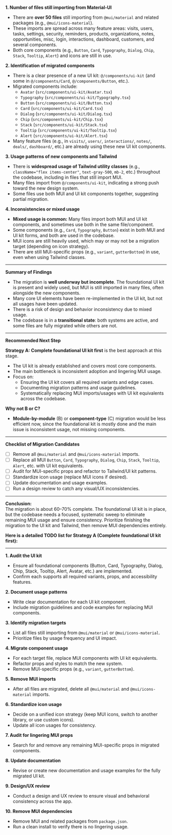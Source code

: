**1. Number of files still importing from Material-UI**

- There are **over 50 files** still importing from `@mui/material` and related packages (e.g., `@mui/icons-material`).  
- These imports are spread across many feature areas: visits, users, tasks, settings, security, reminders, products, organizations, notes, opportunities, misc, login, interactions, dashboard, customers, and several components.
- Both core components (e.g., `Button`, `Card`, `Typography`, `Dialog`, `Chip`, `Stack`, `Tooltip`, `Alert`) and icons are still in use.

**2. Identification of migrated components**

- There is a clear presence of a new UI kit: `@/components/ui-kit` (and some in `@/components/Card`, `@/components/Button`, etc.).
- Migrated components include:
  - `Avatar` (`src/components/ui-kit/Avatar.tsx`)
  - `Typography` (`src/components/ui-kit/Typography.tsx`)
  - `Button` (`src/components/ui-kit/Button.tsx`)
  - `Card` (`src/components/ui-kit/Card.tsx`)
  - `Dialog` (`src/components/ui-kit/Dialog.tsx`)
  - `Chip` (`src/components/ui-kit/Chip.tsx`)
  - `Stack` (`src/components/ui-kit/Stack.tsx`)
  - `Tooltip` (`src/components/ui-kit/Tooltip.tsx`)
  - `Alert` (`src/components/ui-kit/Alert.tsx`)
- Many feature files (e.g., in `visits/`, `users/`, `interactions/`, `notes/`, `deals/`, `dashboard/`, etc.) are already using these new UI kit components.

**3. Usage patterns of new components and Tailwind**

- There is **widespread usage of Tailwind utility classes** (e.g., `className="flex items-center"`, `text-gray-500`, `mb-2`, etc.) throughout the codebase, including in files that still import MUI.
- Many files import from `@/components/ui-kit`, indicating a strong push toward the new design system.
- Some files use both MUI and UI kit components together, suggesting partial migration.

**4. Inconsistencies or mixed usage**

- **Mixed usage is common:** Many files import both MUI and UI kit components, and sometimes use both in the same file/component.
- Some components (e.g., `Card`, `Typography`, `Button`) exist in both MUI and UI kit forms, and both are used in the codebase.
- MUI icons are still heavily used, which may or may not be a migration target (depending on icon strategy).
- There are still MUI-specific props (e.g., `variant`, `gutterBottom`) in use, even when using Tailwind classes.

---

**Summary of Findings**

- The migration is **well underway but incomplete**. The foundational UI kit is present and widely used, but MUI is still imported in many files, often alongside the new components.
- Many core UI elements have been re-implemented in the UI kit, but not all usages have been updated.
- There is a risk of design and behavior inconsistency due to mixed usage.
- The codebase is in a **transitional state**: both systems are active, and some files are fully migrated while others are not.

---

**Recommended Next Step**

**Strategy A: Complete foundational UI kit first** is the best approach at this stage.

- The UI kit is already established and covers most core components.
- The main bottleneck is inconsistent adoption and lingering MUI usage.
- Focus on:
  - Ensuring the UI kit covers all required variants and edge cases.
  - Documenting migration patterns and usage guidelines.
  - Systematically replacing MUI imports/usages with UI kit equivalents across the codebase.

**Why not B or C?**
- **Module-by-module** (B) or **component-type** (C) migration would be less efficient now, since the foundational kit is mostly done and the main issue is inconsistent usage, not missing components.

---

**Checklist of Migration Candidates**

- [ ] Remove all `@mui/material` and `@mui/icons-material` imports.
- [ ] Replace all MUI `Button`, `Card`, `Typography`, `Dialog`, `Chip`, `Stack`, `Tooltip`, `Alert`, etc. with UI kit equivalents.
- [ ] Audit for MUI-specific props and refactor to Tailwind/UI kit patterns.
- [ ] Standardize icon usage (replace MUI icons if desired).
- [ ] Update documentation and usage examples.
- [ ] Run a design review to catch any visual/UX inconsistencies.

---

**Conclusion:**  
The migration is about 60–70% complete. The foundational UI kit is in place, but the codebase needs a focused, systematic sweep to eliminate remaining MUI usage and ensure consistency. Prioritize finishing the migration to the UI kit and Tailwind, then remove MUI dependencies entirely.

</analysis>


**Here is a detailed TODO list for Strategy A (Complete foundational UI kit first):**

---

**1. Audit the UI kit**
   - Ensure all foundational components (Button, Card, Typography, Dialog, Chip, Stack, Tooltip, Alert, Avatar, etc.) are implemented.
   - Confirm each supports all required variants, props, and accessibility features.

**2. Document usage patterns**
   - Write clear documentation for each UI kit component.
   - Include migration guidelines and code examples for replacing MUI components.

**3. Identify migration targets**
   - List all files still importing from `@mui/material` or `@mui/icons-material`.
   - Prioritize files by usage frequency and UI impact.

**4. Migrate component usage**
   - For each target file, replace MUI components with UI kit equivalents.
   - Refactor props and styles to match the new system.
   - Remove MUI-specific props (e.g., `variant`, `gutterBottom`).

**5. Remove MUI imports**
   - After all files are migrated, delete all `@mui/material` and `@mui/icons-material` imports.

**6. Standardize icon usage**
   - Decide on a unified icon strategy (keep MUI icons, switch to another library, or use custom icons).
   - Update all icon usages for consistency.

**7. Audit for lingering MUI props**
   - Search for and remove any remaining MUI-specific props in migrated components.

**8. Update documentation**
   - Revise or create new documentation and usage examples for the fully migrated UI kit.

**9. Design/UX review**
   - Conduct a design and UX review to ensure visual and behavioral consistency across the app.

**10. Remove MUI dependencies**
   - Remove MUI and related packages from `package.json`.
   - Run a clean install to verify there is no lingering usage.
